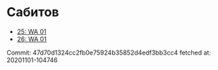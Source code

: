 # Сабитов
- [25: WA 01](25.md)
- [26: WA 01](26.md)

Commit: 47d70d1324cc2fb0e75924b35852d4edf3bb3cc4
 fetched at: 20201101-104746
